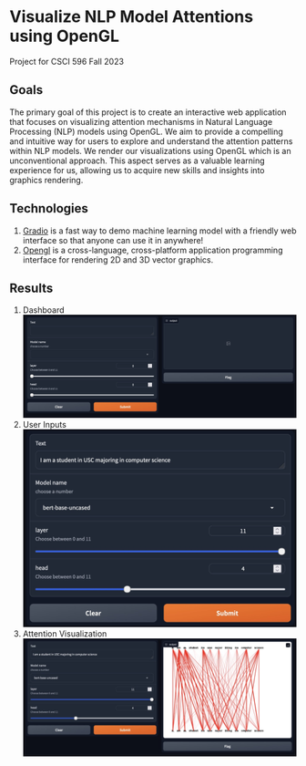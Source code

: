 # Visualize NLP Model Attentions using OpenGL
Project for CSCI 596 Fall 2023

## Goals
The primary goal of this project is to create an interactive web application that focuses on visualizing attention mechanisms in Natural Language Processing (NLP) models using OpenGL. We aim to provide a compelling and intuitive way for users to explore and understand the attention patterns within NLP models. We render our visualizations using OpenGL which is an unconventional approach. This aspect serves as a valuable learning experience for us, allowing us to acquire new skills and insights into graphics rendering.


## Technologies 
1. [Gradio](https://www.gradio.app/) is a fast way to demo machine learning model with a friendly web interface so that anyone can use it in anywhere!
2. [Opengl](https://www.opengl.org/) is a cross-language, cross-platform application programming interface for rendering 2D and 3D vector graphics. 

## Results
1. Dashboard
![dashboard](/resource/dashboard.jpg)
2. User Inputs
![inputs](/resource/inputs.jpg)
3. Attention Visualization
![output](/resource/output.jpg)
